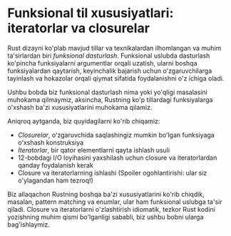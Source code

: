 # Funksional til xususiyatlari: iteratorlar va closurelar

Rust dizayni ko'plab mavjud tillar va texnikalardan ilhomlangan va muhim ta'sirlardan biri *funksional dasturlash*.
Funksional uslubda dasturlash ko'pincha funksiyalarni argumentlar orqali uzatish, ularni boshqa funksiyalardan qaytarish, keyinchalik bajarish uchun o'zgaruvchilarga tayinlash va hokazolar orqali qiymat sifatida foydalanishni o'z ichiga oladi.

Ushbu bobda biz funksional dasturlash nima yoki yo'qligi masalasini muhokama qilmaymiz, aksincha, Rustning ko'p tillardagi funksiyalarga o'xshash ba'zi xususiyatlarini muhokama qilamiz.

Aniqroq aytganda, biz quyidagilarni ko'rib chiqamiz:

* *Closurelar*, oʻzgaruvchida saqlashingiz mumkin boʻlgan funksiyaga oʻxshash konstruksiya
* *Iteratorlar*, bir qator elementlarni qayta ishlash usuli
* 12-bobdagi I/O loyihasini yaxshilash uchun closure va iteratorlardan qanday foydalanish kerak
* Closure va iteratorlarning ishlashi (Spoiler ogohlantirishi: ular siz o'ylagandan ham tezroq!)

Biz allaqachon Rustning boshqa ba'zi xususiyatlarini ko'rib chiqdik, masalan, pattern matching va enumlar, ular ham funksional uslubga ta'sir qiladi. Closure va iteratorlarni o'zlashtirish idiomatik, tezkor Rust kodini yozishning muhim qismi bo'lganligi sababli, biz ushbu bobni ularga bag'ishlaymiz.
